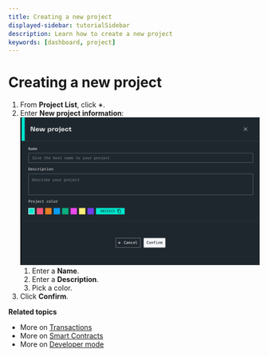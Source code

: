 ```yaml
---
title: Creating a new project
displayed-sidebar: tutorialSidebar
description: Learn how to create a new project
keywords: [dashboard, project]
---
```


# Creating a new project

1. From **Project List**, click **+**.
1. Enter **New project information**:
   ![New project](src/new-project.png)
    1. Enter a **Name**.
    1. Enter a **Description**.
    1. Pick a color.
1. Click **Confirm**.

**Related topics**

-   More on [Transactions](/Transactions/creating-a-transaction.mdx)
-   More on [Smart Contracts](/Smart-contract/understanding-smart-contracts.md)
-   More on [Developer mode](/Developer/Discovering-coding-interface.md)
